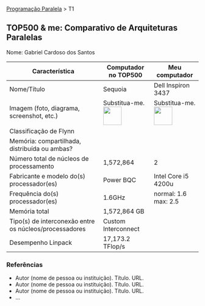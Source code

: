 [Programação Paralela](https://github.com/AndreaInfUFSM/elc139-2016a) > T1

TOP500 & me: Comparativo de Arquiteturas Paralelas
--------------------------------------------------

Nome: Gabriel Cardoso dos Santos

| Característica                                            | Computador no TOP500  | Meu computador  |
| --------------------------------------------------------- | --------------------- | --------------- |
| Nome/Título                                               | Sequoia               | Dell Inspiron 3437 |
| Imagem (foto, diagrama, screenshot, etc.)                 | Substitua-me. <img src="http://www.top500.org/static//images/Top500_logo.png" width="48"> | Substitua-me. <img src="http://www.top500.org/static//images/Top500_logo.png" width="48">|
| Classificação de Flynn                                    |                       |                 |
| Memória: compartilhada, distribuída ou ambas?             |                       |                 |
| Número total de núcleos de processamento                  | 1,572,864             | 2               |
| Fabricante e modelo do(s) processador(es)                 | Power BQC             | Intel Core i5 4200u  |
| Frequência do(s) processador(es)                          | 1.6GHz                | normal: 1.6  max: 2.5     |
| Memória total                                             | 1,572,864 GB          |                 |
| Tipo(s) de interconexão entre os núcleos/processadores    | Custom Interconnect   |                 |
| Desempenho Linpack                                        | 17,173.2 TFlop/s      |                 |

### Referências
- Autor (nome de pessoa ou instituição). Título. URL.
- Autor (nome de pessoa ou instituição). Título. URL.
- Autor (nome de pessoa ou instituição). Título. URL.
- ...
